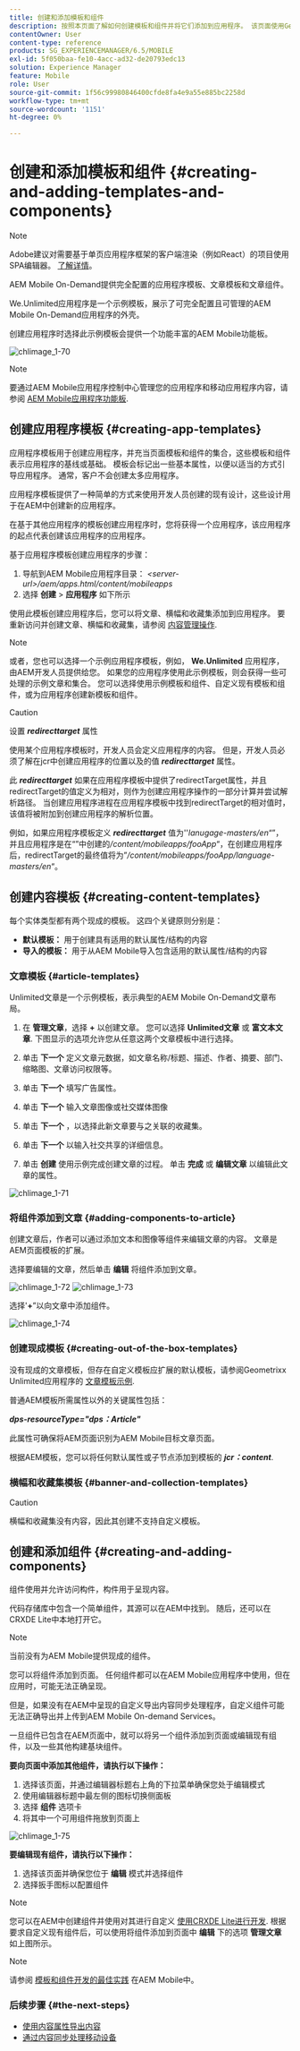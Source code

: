 ```yaml
---
title: 创建和添加模板和组件
description: 按照本页面了解如何创建模板和组件并将它们添加到应用程序。 该页面使用Geometrixx Unlimited应用程序作为包含示例应用程序模板和页面模板的应用程序。
contentOwner: User
content-type: reference
products: SG_EXPERIENCEMANAGER/6.5/MOBILE
exl-id: 5f050baa-fe10-4acc-ad32-de20793edc13
solution: Experience Manager
feature: Mobile
role: User
source-git-commit: 1f56c99980846400cfde8fa4e9a55e885bc2258d
workflow-type: tm+mt
source-wordcount: '1151'
ht-degree: 0%

---
```


# 创建和添加模板和组件 {#creating-and-adding-templates-and-components}

>[!NOTE]
>
>Adobe建议对需要基于单页应用程序框架的客户端渲染（例如React）的项目使用SPA编辑器。 [了解详情](/help/sites-developing/spa-overview.md)。

AEM Mobile On-Demand提供完全配置的应用程序模板、文章模板和文章组件。

We.Unlimited应用程序是一个示例模板，展示了可完全配置且可管理的AEM Mobile On-Demand应用程序的外壳。

创建应用程序时选择此示例模板会提供一个功能丰富的AEM Mobile功能板。

![chlimage_1-70](assets/chlimage_1-70.png)

>[!NOTE]
>
>要通过AEM Mobile应用程序控制中心管理您的应用程序和移动应用程序内容，请参阅 [AEM Mobile应用程序功能板](/help/mobile/mobile-apps-ondemand-application-dashboard.md).

## 创建应用程序模板 {#creating-app-templates}

应用程序模板用于创建应用程序，并充当页面模板和组件的集合，这些模板和组件表示应用程序的基线或基础。 模板会标记出一些基本属性，以便以适当的方式引导应用程序。 通常，客户不会创建太多应用程序。

应用程序模板提供了一种简单的方式来使用开发人员创建的现有设计，这些设计用于在AEM中创建新的应用程序。

在基于其他应用程序的模板创建应用程序时，您将获得一个应用程序，该应用程序的起点代表创建该应用程序的应用程序。

基于应用程序模板创建应用程序的步骤：

1. 导航到AEM Mobile应用程序目录： *&lt;server-url>/aem/apps.html/content/mobileapps*
1. 选择 **创建** > **应用程序** 如下所示

使用此模板创建应用程序后，您可以将文章、横幅和收藏集添加到应用程序。 要重新访问并创建文章、横幅和收藏集，请参阅 [内容管理操作](/help/mobile/mobile-apps-ondemand-manage-content-ondemand.md).

>[!NOTE]
>
>或者，您也可以选择一个示例应用程序模板，例如， **We.Unlimited** 应用程序，由AEM开发人员提供给您。 如果您的应用程序使用此示例模板，则会获得一些可处理的示例文章和集合。 您可以选择使用示例模板和组件、自定义现有模板和组件，或为应用程序创建新模板和组件。

>[!CAUTION]
>
>设置 ***redirecttarget*** 属性
>
>使用某个应用程序模板时，开发人员会定义应用程序的内容。 但是，开发人员必须了解在jcr中创建应用程序的位置以及的值 ***redirecttarget*** 属性。
>
>此 ***redirecttarget*** 如果在应用程序模板中提供了redirectTarget属性，并且redirectTarget的值定义为相对，则作为创建应用程序操作的一部分计算并尝试解析路径。 当创建应用程序进程在应用程序模板中找到redirectTarget的相对值时，该值将被附加到创建应用程序的解析位置。
>
>例如，如果应用程序模板定义 ***redirecttarget*** 值为&#39;&#39;*lanugage-masters/en*“”，并且应用程序是在“”中创建的&#x200B;*/content/mobileapps/fooApp*“，在创建应用程序后，redirectTarget的最终值将为”*/content/mobileapps/fooApp/language-masters/en*“。
>

## 创建内容模板 {#creating-content-templates}

每个实体类型都有两个现成的模板。 这四个关键原则分别是：

* **默认模板：** 用于创建具有适用的默认属性/结构的内容
* **导入的模板：** 用于从AEM Mobile导入包含适用的默认属性/结构的内容

### 文章模板 {#article-templates}

Unlimited文章是一个示例模板，表示典型的AEM Mobile On-Demand文章布局。

1. 在 **管理文章**，选择 **+**  以创建文章。 您可以选择 **Unlimited文章** 或 **富文本文章**. 下图显示的选项允许您从任意这两个文章模板中进行选择。

1. 单击 **下一个** 定义文章元数据，如文章名称/标题、描述、作者、摘要、部门、缩略图、文章访问权限等。
1. 单击 **下一个** 填写广告属性。
1. 单击 **下一个** 输入文章图像或社交媒体图像
1. 单击 **下一个** ，以选择此新文章要与之关联的收藏集。
1. 单击 **下一个** 以输入社交共享的详细信息。
1. 单击 **创建** 使用示例完成创建文章的过程。 单击 **完成** 或 **编辑文章** 以编辑此文章的属性。

![chlimage_1-71](assets/chlimage_1-71.png)

### 将组件添加到文章 {#adding-components-to-article}

创建文章后，作者可以通过添加文本和图像等组件来编辑文章的内容。 文章是AEM页面模板的扩展。

选择要编辑的文章，然后单击 **编辑** 将组件添加到文章。

![chlimage_1-72](assets/chlimage_1-72.png) ![chlimage_1-73](assets/chlimage_1-73.png)

选择&#39;**+**”以向文章中添加组件。

![chlimage_1-74](assets/chlimage_1-74.png)

### 创建现成模板 {#creating-out-of-the-box-templates}

没有现成的文章模板，但存在自定义模板应扩展的默认模板，请参阅Geometrixx Unlimited应用程序的 [文章模板示例](http://localhost:4502/crx/de/index.jsp#/apps/geometrixx-unlimited-app/templates/article).

普通AEM模板所需属性以外的关键属性包括：

***dps-resourceType=&quot;dps：Article&quot;***

此属性可确保将AEM页面识别为AEM Mobile目标文章页面。

根据AEM模板，您可以将任何默认属性或子节点添加到模板的 ***jcr：content***.

### 横幅和收藏集模板 {#banner-and-collection-templates}

>[!CAUTION]
>
>横幅和收藏集没有内容，因此其创建不支持自定义模板。

## 创建和添加组件 {#creating-and-adding-components}

组件使用并允许访问构件，构件用于呈现内容。

代码存储库中包含一个简单组件，其源可以在AEM中找到。 随后，还可以在CRXDE Lite中本地打开它。

>[!NOTE]
>
>当前没有为AEM Mobile提供现成的组件。
>

您可以将组件添加到页面。 任何组件都可以在AEM Mobile应用程序中使用，但在应用时，可能无法正确呈现。

但是，如果没有在AEM中呈现的自定义导出内容同步处理程序，自定义组件可能无法正确导出并上传到AEM Mobile On-demand Services。

一旦组件已包含在AEM页面中，就可以将另一个组件添加到页面或编辑现有组件，以及一些其他构建基块组件。

**要向页面中添加其他组件，请执行以下操作：**

1. 选择该页面，并通过编辑器标题右上角的下拉菜单确保您处于编辑模式
1. 使用编辑器标题中最左侧的图标切换侧面板
1. 选择 **组件** 选项卡
1. 将其中一个可用组件拖放到页面上

![chlimage_1-75](assets/chlimage_1-75.png)

**要编辑现有组件，请执行以下操作：**

1. 选择该页面并确保您位于 **编辑** 模式并选择组件
1. 选择扳手图标以配置组件

>[!NOTE]
>
>您可以在AEM中创建组件并使用对其进行自定义 [使用CRXDE Lite进行开发](/help/sites-developing/developing-with-crxde-lite.md). 根据要求自定义现有组件后，可以使用将组件添加到页面中 **编辑** 下的选项 **管理文章** 如上图所示。

>[!NOTE]
>
>请参阅 [模板和组件开发的最佳实践](/help/mobile/best-practices-aem-mobile.md) 在AEM Mobile中。

### 后续步骤 {#the-next-steps}

* [使用内容属性导出内容](/help/mobile/on-demand-content-properties-exporting.md)
* [通过内容同步处理移动设备](/help/mobile/mobile-ondemand-contentsync.md)
